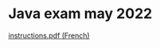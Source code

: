 # Java exam may 2022

[instructions.pdf (French)](https://github.com/draialexis/POO_mock_1/files/8838329/image0-converted-compressed.pdf)
